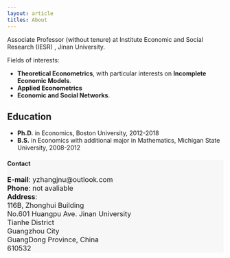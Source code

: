```yaml
---
layout: article
titles: About
---
```


Associate Professor (without tenure) at Institute Economic and Social Research (IESR) , Jinan University. 

Fields of interests: 
- **Theoretical Econometrics**, with particular interests on **Incomplete Economic Models**.
- **Applied Econometrics**
- **Economic and Social Networks**. 

## Education
- **Ph.D.** in Economics, Boston University, 2012-2018
- **B.S.** in Economics with additional major in Mathematics, Michigan State University, 2008-2012


<div class="hero" style="background-color:#f7f7f7; ">
  <div class="hero__content">
    <h4>Contact</h4>
    <p style="font-size: medium;"><b>E-mail</b>: yzhangjnu@outlook.com<br>
      <b>Phone</b>: not avaliable <br>
      <b>Address</b>:<br>
      116B, Zhonghui Building<br>
      No.601 Huangpu Ave. Jinan University<br>
      Tianhe District<br>
      Guangzhou City<br>
      GuangDong Province, China<br>
      610532
    </p>
  </div>
</div>
